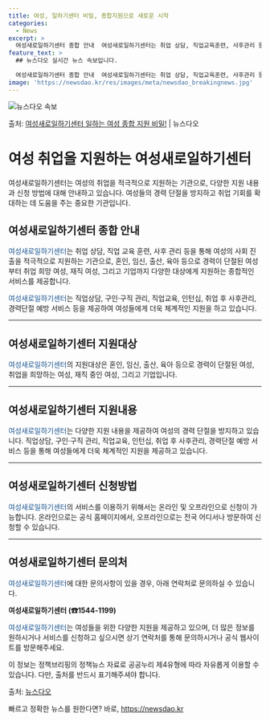 ```yaml
---
title: 여성, 일하기센터 비밀, 종합지원으로 새로운 시작
categories:
  - News
excerpt: >
  여성새로일하기센터 종합 안내  여성새로일하기센터는 취업 상담, 직업교육훈련, 사후관리 등을 통해 여성의 사회…
feature_text: >
  ## 뉴스다오 실시간 뉴스 속보입니다.

  여성새로일하기센터 종합 안내  여성새로일하기센터는 취업 상담, 직업교육훈련, 사후관리 등을 통해 여성의 사회…
image: 'https://newsdao.kr/res/images/meta/newsdao_breakingnews.jpg'
---
```


![뉴스다오 속보](https://newsdao.kr/res/images/meta/newsdao_breakingnews.jpg)

<p>출처: <a href="https://newsdao.kr/4192" rel="dofollow">여성새로일하기센터 일하는 여성 종합 지원 비밀!</a> | 뉴스다오</p>

<h1>여성 취업을 지원하는 여성새로일하기센터</h1>
<p data-ke-size="size16">여성새로일하기센터는 여성의 취업을 적극적으로 지원하는 기관으로, 다양한 지원 내용과 신청 방법에 대해 안내하고 있습니다. 여성들의 경력 단절을 방지하고 취업 기회를 확대하는 데 도움을 주는 중요한 기관입니다.</p>

<h2 data-ke-size="size26">여성새로일하기센터 종합 안내</h2>
<p><span style="color: #1a5490;">여성새로일하기센터</span>는 취업 상담, 직업 교육 훈련, 사후 관리 등을 통해 여성의 사회 진출을 적극적으로 지원하는 기관으로, 혼인, 임신, 출산, 육아 등으로 경력이 단절된 여성부터 취업 희망 여성, 재직 여성, 그리고 기업까지 다양한 대상에게 지원하는 종합적인 서비스를 제공합니다. </p>
<p><span style="color: #1a5490;">여성새로일하기센터</span>는 직업상담, 구인·구직 관리, 직업교육, 인턴십, 취업 후 사후관리, 경력단절 예방 서비스 등을 제공하여 여성들에게 더욱 체계적인 지원을 하고 있습니다. </p>
<hr>
<h2 data-ke-size="size26">여성새로일하기센터 지원대상</h2>
<p><span style="color: #1a5490;">여성새로일하기센터</span>의 지원대상은 혼인, 임신, 출산, 육아 등으로 경력이 단절된 여성, 취업을 희망하는 여성, 재직 중인 여성, 그리고 기업입니다.</p>
<hr>
<h2 data-ke-size="size26">여성새로일하기센터 지원내용</h2>
<p><span style="color: #1a5490;">여성새로일하기센터</span>는 다양한 지원 내용을 제공하여 여성의 경력 단절을 방지하고 있습니다. 직업상담, 구인·구직 관리, 직업교육, 인턴십, 취업 후 사후관리, 경력단절 예방 서비스 등을 통해 여성들에게 더욱 체계적인 지원을 제공하고 있습니다.</p>
<hr>
<h2 data-ke-size="size26">여성새로일하기센터 신청방법</h2>
<p><span style="color: #1a5490;">여성새로일하기센터</span>의 서비스를 이용하기 위해서는 온라인 및 오프라인으로 신청이 가능합니다. 온라인으로는 공식 홈페이지에서, 오프라인으로는 전국 어디서나 방문하여 신청할 수 있습니다.</p>
<hr>
<h2 data-ke-size="size26">여성새로일하기센터 문의처</h2>
<p><span style="color: #1a5490;">여성새로일하기센터</span>에 대한 문의사항이 있을 경우, 아래 연락처로 문의하실 수 있습니다.</p>
<p><b>여성새로일하기센터 (☎1544-1199)</b></p>
<p><span style="color: #1a5490;">여성새로일하기센터</span>는 여성들을 위한 다양한 지원을 제공하고 있으며, 더 많은 정보를 원하시거나 서비스를 신청하고 싶으시면 상기 연락처를 통해 문의하시거나 공식 웹사이트를 방문해주세요.</p>
<p>이 정보는 정책브리핑의 정책뉴스 자료로 공공누리 제4유형에 따라 자유롭게 이용할 수 있습니다. 다만, 출처를 반드시 표기해주셔야 합니다. </p>
<p>출처: <a href="https://newsdao.kr/4192">뉴스다오</a></p> 

빠르고 정확한 뉴스를 원한다면? 바로, <a href="https://newsdao.kr" rel="dofollow">https://newsdao.kr</a>


